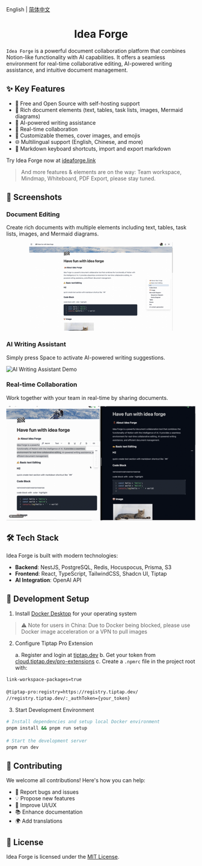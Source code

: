 English | [简体中文](README-CN.md)

<h1 align="center">Idea Forge</h1>

`Idea Forge` is a powerful document collaboration platform that combines Notion-like functionality with AI capabilities. It offers a seamless environment for real-time collaborative editing, AI-powered writing assistance, and intuitive document management.

## ✨ Key Features

- 💯 Free and Open Source with self-hosting support
- 🔧 Rich document elements (text, tables, task lists, images, Mermaid diagrams)
- 🤖 AI-powered writing assistance
- 👥 Real-time collaboration
- 🎨 Customizable themes, cover images, and emojis
- 🌐 Multilingual support (English, Chinese, and more)
- 📝 Markdown keyboard shortcuts, import and export markdown

Try Idea Forge now at [ideaforge.link](https://ideaforge.link/)

> And more features & elements are on the way: Team workspace, Mindmap, Whiteboard, PDF Export, please stay tuned.

## 📸 Screenshots

### Document Editing

Create rich documents with multiple elements including text, tables, task lists, images, and Mermaid diagrams.

<div align="center">
  <figure>
    <a target="_blank" rel="noopener">
       <img src="./docs/marketing/images/idea-forge-banner.png" alt="Idea Forge interface showcase" width="90%" />
    </a>
  </figure>
</div>

### AI Writing Assistant

Simply press Space to activate AI-powered writing suggestions.

![AI Writing Assistant Demo](./docs/marketing/images/ai-writing.gif)

### Real-time Collaboration

Work together with your team in real-time by sharing documents.

![Real-time Collaboration Demo](./docs/marketing/images/real-time-collab.gif)

## 🛠️ Tech Stack

Idea Forge is built with modern technologies:

- **Backend**: NestJS, PostgreSQL, Redis, Hocuspocus, Prisma, S3
- **Frontend**: React, TypeScript, TailwindCSS, Shadcn UI, Tiptap
- **AI Integration**: OpenAI API

## 🚀 Development Setup

1. Install [Docker Desktop](https://www.docker.com/products/docker-desktop/) for your operating system

> ⚠️ Note for users in China: Due to Docker being blocked, please use Docker image acceleration or a VPN to pull images

2. Configure Tiptap Pro Extension

   a. Register and login at [tiptap.dev](https://tiptap.dev/)
   b. Get your token from [cloud.tiptap.dev/pro-extensions](https://cloud.tiptap.dev/pro-extensions)
   c. Create a `.npmrc` file in the project root with:

```bash
link-workspace-packages=true

@tiptap-pro:registry=https://registry.tiptap.dev/
//registry.tiptap.dev/:_authToken={your_token}
```

3. Start Development Environment

```bash
# Install dependencies and setup local Docker environment
pnpm install && pnpm run setup

# Start the development server
pnpm run dev
```

## 🤝 Contributing

We welcome all contributions! Here's how you can help:

- 🐛 Report bugs and issues
- 💡 Propose new features
- 🎨 Improve UI/UX
- 📚 Enhance documentation
- 🌍 Add translations

## 📄 License

Idea Forge is licensed under the [MIT License](LICENSE).
